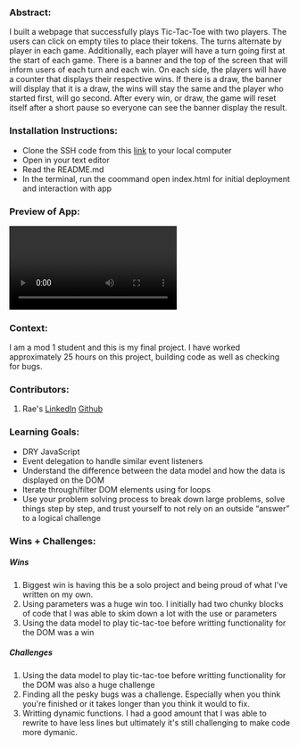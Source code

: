 ### Abstract:
[//]: <> (Briefly describe what you built and its features. What problem is the app solving? How does this application solve that problem?)
I built a webpage that successfully plays Tic-Tac-Toe with two players. The users can click on empty tiles to place their tokens. The turns alternate by player in each game. Additionally, each player will have a turn going first at the start of each game. There is a banner and the top of the screen that will inform users of each turn and each win. On each side, the players will have a counter that displays their respective wins. If there is a draw, the banner will display that it is a draw, the wins will stay the same and the player who started first, will go second. After every win, or draw, the game will reset itself after a short pause so everyone can see the banner display the result.


### Installation Instructions:
[//]: <> (What steps does a person have to take to get your app cloned down and running?)
- Clone the SSH code from this [link](https://github.com/rae-107/tic-tac-toe) to your local computer
- Open in your text editor 
- Read the README.md 
- In the terminal, run the coommand open index.html for initial deployment and interaction with app

### Preview of App:
[//]: <> (Provide ONE gif or screenshot of your application - choose the "coolest" piece of functionality to show off.)
![Tic-Tac-Toe](https://user-images.githubusercontent.com/113261334/201996639-f630d6a6-d4df-4ba5-b85e-a452c754cada.mp4)

### Context:
[//]: <> (Give some context for the project here. How long did you have to work on it? How far into the Turing program are you?)
I am a mod 1 student and this is my final project. I have worked approximately 25 hours on this project, building code as well as checking for bugs.

### Contributors:
[//]: <> (Who worked on this application? Link to their GitHubs.)
1. Rae's [LinkedIn](https://www.linkedin.com/in/rae-gebhart-681449254/) [Github](https://github.com/rae-107)

### Learning Goals:
[//]: <> (What were the learning goals of this project? What tech did you work with?)
- DRY JavaScript
- Event delegation to handle similar event listeners
- Understand the difference between the data model and how the data is displayed on the DOM
- Iterate through/filter DOM elements using for loops
- Use your problem solving process to break down large problems, solve things step by step, and trust yourself to not rely on an outside “answer” to a logical challenge

### Wins + Challenges:
[//]: <> (What are 2-3 wins you have from this project? What were some challenges you faced - and how did you get over them?)
##### Wins
1. Biggest win is having this be a solo project and being proud of what I've written on my own.
2. Using parameters was a huge win too. I initially had two chunky blocks of code that I was able to skim down a lot with the use or parameters
3. Using the data model to play tic-tac-toe before writting functionality for the DOM was a win


##### Challenges
1. Using the data model to play tic-tac-toe before writting functionality for the DOM was also a huge challenge
2. Finding all the pesky bugs was a challenge. Especially when you think you're finished or it takes longer than you think it would to fix.
3. Writting dynamic functions. I had a good amount that I was able to rewrite to have less lines but ultimately it's still challenging to make code more dymanic. 
